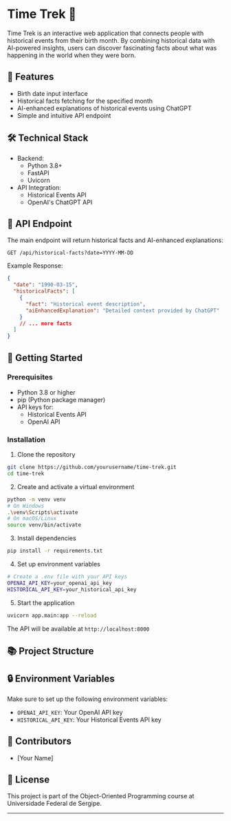 # Time Trek 🚀

Time Trek is an interactive web application that connects people with historical events from their birth month. By combining historical data with AI-powered insights, users can discover fascinating facts about what was happening in the world when they were born.

## 🌟 Features

- Birth date input interface
- Historical facts fetching for the specified month
- AI-enhanced explanations of historical events using ChatGPT
- Simple and intuitive API endpoint

## 🛠️ Technical Stack

- Backend:
  - Python 3.8+
  - FastAPI
  - Uvicorn
- API Integration:
  - Historical Events API
  - OpenAI's ChatGPT API

## 📡 API Endpoint

The main endpoint will return historical facts and AI-enhanced explanations:

```http
GET /api/historical-facts?date=YYYY-MM-DD
```

Example Response:

```json
{
  "date": "1990-03-15",
  "historicalFacts": [
    {
      "fact": "Historical event description",
      "aiEnhancedExplanation": "Detailed context provided by ChatGPT"
    }
    // ... more facts
  ]
}
```

## 🚀 Getting Started

### Prerequisites

- Python 3.8 or higher
- pip (Python package manager)
- API keys for:
  - Historical Events API
  - OpenAI API

### Installation

1. Clone the repository

```bash
git clone https://github.com/yourusername/time-trek.git
cd time-trek
```

2. Create and activate a virtual environment

```bash
python -m venv venv
# On Windows
.\venv\Scripts\activate
# On macOS/Linux
source venv/bin/activate
```

3. Install dependencies

```bash
pip install -r requirements.txt
```

4. Set up environment variables

```bash
# Create a .env file with your API keys
OPENAI_API_KEY=your_openai_api_key
HISTORICAL_API_KEY=your_historical_api_key
```

5. Start the application

```bash
uvicorn app.main:app --reload
```

The API will be available at `http://localhost:8000`

## 📚 Project Structure

## 🔒 Environment Variables

Make sure to set up the following environment variables:

- `OPENAI_API_KEY`: Your OpenAI API key
- `HISTORICAL_API_KEY`: Your Historical Events API key

## 👥 Contributors

- [Your Name]

## 📝 License

This project is part of the Object-Oriented Programming course at Universidade Federal de Sergipe.

---

